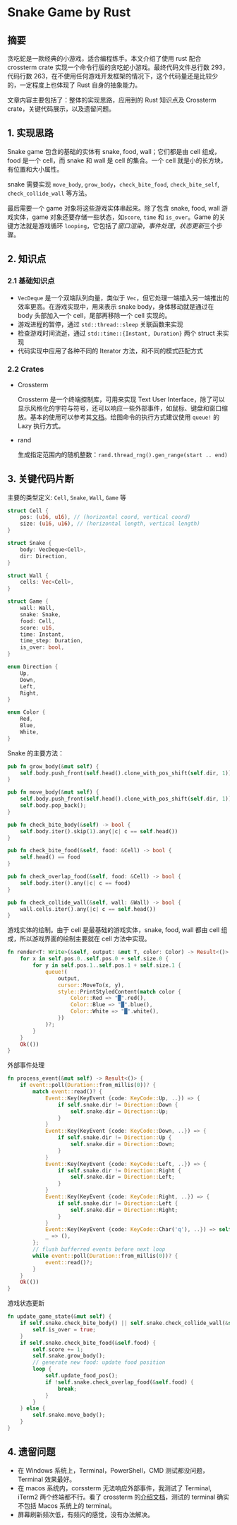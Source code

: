 # Snake Game by Rust

## 摘要

贪吃蛇是一款经典的小游戏，适合编程练手。本文介绍了使用 rust 配合 crossterm crate 实现一个命令行版的贪吃蛇小游戏。最终代码文件总行数 293，代码行数 263，在不使用任何游戏开发框架的情况下，这个代码量还是比较少的，一定程度上也体现了 Rust 自身的抽象能力。

文章内容主要包括了：整体的实现思路，应用到的 Rust 知识点及 Crossterm crate，关键代码展示，以及遗留问题。

## 1. 实现思路

Snake game 包含的基础的实体有 snake, food, wall；它们都是由 cell 组成，food 是一个 cell，而 snake 和 wall 是 cell 的集合。一个 cell 就是小的长方块，有位置和大小属性。

snake 需要实现 `move_body`, `grow_body`，`check_bite_food`, `check_bite_self`, `check_collide_wall` 等方法。

最后需要一个 game 对象将这些游戏实体串起来。除了包含 snake, food, wall 游戏实体，game 对象还要存储一些状态，如`score`, `time` 和 `is_over`。Game 的关键方法就是游戏循环 `looping`，它包括了*窗口渲染*，_事件处理_，*状态更新*三个步骤。

## 2. 知识点

### 2.1 基础知识点

- `VecDeque` 是一个双端队列向量，类似于 `Vec`，但它处理一端插入另一端推出的效率更高。在游戏实现中，用来表示 snake body，身体移动就是通过在 body 头部加入一个 cell，尾部再移除一个 cell 实现的。
- 游戏进程的暂停，通过 `std::thread::sleep` 关联函数来实现
- 检查游戏时间流逝，通过 `std::time::{Instant, Duration}` 两个 struct 来实现
- 代码实现中应用了各种不同的 Iterator 方法，和不同的模式匹配方式

### 2.2 Crates

- Crossterm

  Crossterm 是一个终端控制库，可用来实现 Text User Interface，除了可以显示风格化的字符与符号，还可以响应一些外部事件，如鼠标、键盘和窗口缩放。基本的使用可以参考其[文档](https://docs.rs/crossterm/0.23.2/crossterm/)。绘图命令的执行方式建议使用 `queue!` 的 Lazy 执行方式。

- rand

  生成指定范围内的随机整数：`rand.thread_rng().gen_range(start .. end)`

## 3. 关键代码片断

主要的类型定义: `Cell`, `Snake`, `Wall`, `Game` 等

```rust
struct Cell {
    pos: (u16, u16), // (horizontal coord, vertical coord)
    size: (u16, u16), // (horizontal length, vertical length)
}

struct Snake {
    body: VecDeque<Cell>,
    dir: Direction,
}

struct Wall {
    cells: Vec<Cell>,
}

struct Game {
    wall: Wall,
    snake: Snake,
    food: Cell,
    score: u16,
    time: Instant,
    time_step: Duration,
    is_over: bool,
}

enum Direction {
    Up,
    Down,
    Left,
    Right,
}

enum Color {
    Red,
    Blue,
    White,
}
```

Snake 的主要方法：

```rust
pub fn grow_body(&mut self) {
    self.body.push_front(self.head().clone_with_pos_shift(self.dir, 1));
}

pub fn move_body(&mut self) {
    self.body.push_front(self.head().clone_with_pos_shift(self.dir, 1));
    self.body.pop_back();
}

pub fn check_bite_body(&self) -> bool {
    self.body.iter().skip(1).any(|c| c == self.head())
}

pub fn check_bite_food(&self, food: &Cell) -> bool {
    self.head() == food
}

pub fn check_overlap_food(&self, food: &Cell) -> bool {
    self.body.iter().any(|c| c == food)
}

pub fn check_collide_wall(&self, wall: &Wall) -> bool {
    wall.cells.iter().any(|c| c == self.head())
}
```

游戏实体的绘制。由于 cell 是最基础的游戏实体，snake, food, wall 都由 cell 组成，所以游戏界面的绘制主要就在 cell 方法中实现。

```rust
fn render<T: Write>(&self, output: &mut T, color: Color) -> Result<()> {
    for x in self.pos.0..self.pos.0 + self.size.0 {
        for y in self.pos.1..self.pos.1 + self.size.1 {
            queue!(
                output,
                cursor::MoveTo(x, y),
                style::PrintStyledContent(match color {
                    Color::Red => "█".red(),
                    Color::Blue => "█".blue(),
                    Color::White => "█".white(),
                })
            )?;
        }
    }
    Ok(())
}
```

外部事件处理

```rust
fn process_event(&mut self) -> Result<()> {
    if event::poll(Duration::from_millis(0))? {
        match event::read()? {
            Event::Key(KeyEvent {code: KeyCode::Up, ..}) => {
                if self.snake.dir != Direction::Down {
                    self.snake.dir = Direction::Up;
                }
            }
            Event::Key(KeyEvent {code: KeyCode::Down, ..}) => {
                if self.snake.dir != Direction::Up {
                    self.snake.dir = Direction::Down;
                }
            }
            Event::Key(KeyEvent {code: KeyCode::Left, ..}) => {
                if self.snake.dir != Direction::Right {
                    self.snake.dir = Direction::Left;
                }
            }
            Event::Key(KeyEvent {code: KeyCode::Right, ..}) => {
                if self.snake.dir != Direction::Left {
                    self.snake.dir = Direction::Right;
                }
            }
            Event::Key(KeyEvent {code: KeyCode::Char('q'), ..}) => self.is_over = true,
            _ => (),
        };
        // flush bufferred events before next loop
        while event::poll(Duration::from_millis(0))? {
            event::read()?;
        }
    }
    Ok(())
}
```

游戏状态更新

```rust
fn update_game_state(&mut self) {
    if self.snake.check_bite_body() || self.snake.check_collide_wall(&self.wall) {
        self.is_over = true;
    }
    if self.snake.check_bite_food(&self.food) {
        self.score += 1;
        self.snake.grow_body();
        // generate new food: update food position
        loop {
            self.update_food_pos();
            if !self.snake.check_overlap_food(&self.food) {
                break;
            }
        }
    } else {
        self.snake.move_body();
    }
}
```

## 4. 遗留问题

- 在 Windows 系统上，Terminal，PowerShell，CMD 测试都没问题，Terminal 效果最好。
- 在 macos 系统内，corssterm 无法响应外部事件，我测试了 Terminal, iTerm2 两个终端都不行。看了 crossterm 的[介绍文档](https://crates.io/crates/crossterm)，测试的 terminal 确实不包括 Macos 系统上的 terminal。
- 屏幕刷新频次低，有频闪的感觉，没有办法解决。
